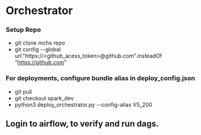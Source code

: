 # Orchestrator

### Setup Repo
- git clone mchs repo
- git config --global url."https://<github_acess_token>@github.com".insteadOf "https://github.com"

### For deployments, configure bundle alias in deploy_config.json
- git pull
- git checkout spark_dev
- python3 deploy_orchestrator.py --config-alias V5_200

## Login to airflow, to verify and run dags.
